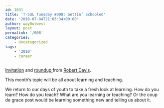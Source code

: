 ```yaml
---
id: 1031
title: 'T-SQL Tuesday #008: Gettin’ Schooled'
date: '2010-07-04T21:03:34+00:00'
author: way0utwest
layout: post
permalink: '/008'
categories:
    - Uncategorized
tags:
    - '2010'
    - career
---
```


[Invitation](http://sqlsoldier.net/wp/sqlserver/t-sql-tuesday-008-gettin-schooled) and [roundup ](http://sqlsoldier.net/wp/sqlserver/tsqltuesday8roundup)from [Robert Davis](http://www.sqlsoldier.com/wp/).

This month’s topic will be all about learning and teaching.

We return to our days of youth to take a fresh look at learning. How do you learn? How do you teach? What are you learning or teaching? Or the coup de grace post would be learning something new and telling us about it.